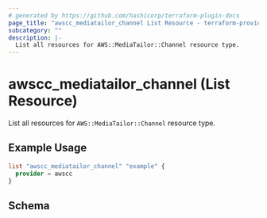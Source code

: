 ```yaml
---
# generated by https://github.com/hashicorp/terraform-plugin-docs
page_title: "awscc_mediatailor_channel List Resource - terraform-provider-awscc"
subcategory: ""
description: |-
  List all resources for AWS::MediaTailor::Channel resource type.
---
```


# awscc_mediatailor_channel (List Resource)

List all resources for `AWS::MediaTailor::Channel` resource type.

## Example Usage

```terraform
list "awscc_mediatailor_channel" "example" {
  provider = awscc
}
```

<!-- schema generated by tfplugindocs -->
## Schema
